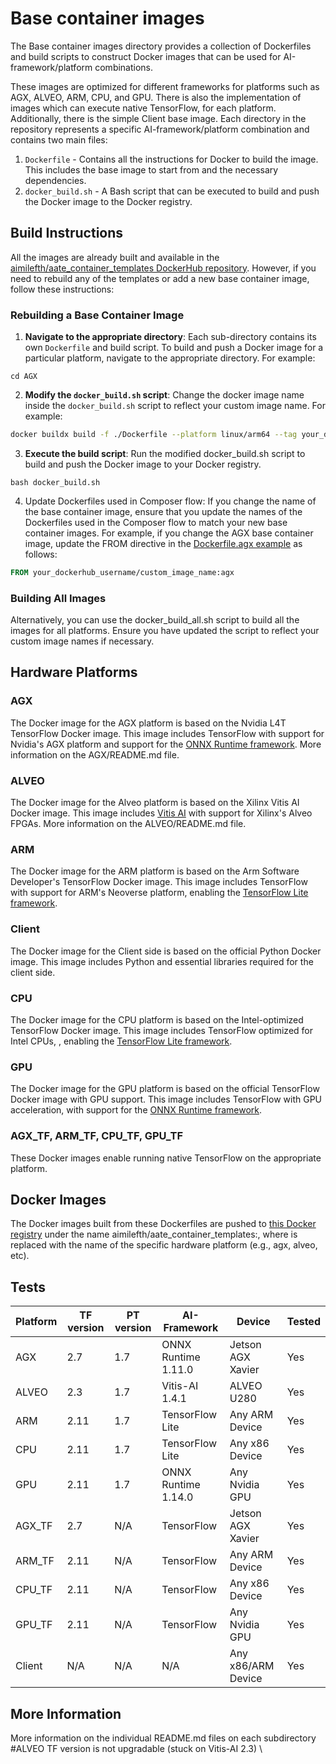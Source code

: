 # Base container images

The Base container images directory provides a collection of Dockerfiles and build scripts to construct Docker images that can be used for AI-framework/platform combinations.

These images are optimized for different frameworks for platforms such as AGX, ALVEO, ARM, CPU, and GPU. There is also the implementation of images which can execute native TensorFlow, for each platform. Additionally, there is the simple Client base image. Each directory in the repository represents a specific AI-framework/platform combination and contains two main files:

1) `Dockerfile` - Contains all the instructions for Docker to build the image. This includes the base image to start from and the necessary dependencies.
2) `docker_build.sh` - A Bash script that can be executed to build and push the Docker image to the Docker registry. 

## Build Instructions 

All the images are already built and available in the [aimilefth/aate_container_templates DockerHub repository](https://hub.docker.com/repository/docker/aimilefth/aate_container_templates/general). However, if you need to rebuild any of the templates or add a new base container image, follow these instructions:

### Rebuilding a Base Container Image

1. **Navigate to the appropriate directory**:
   Each sub-directory contains its own `Dockerfile` and build script. To build and push a Docker image for a particular platform, navigate to the appropriate directory. For example:

```shell
cd AGX
```

2. **Modify the `docker_build.sh` script**:
    Change the docker image name inside the `docker_build.sh` script to reflect your custom image name. For example:

```bash
docker buildx build -f ./Dockerfile --platform linux/arm64 --tag your_dockerhub_username/custom_image_name:agx --push .
```

3. **Execute the build script**:
    Run the modified docker_build.sh script to build and push the Docker image to your Docker registry.

```shell
bash docker_build.sh
```

4. Update Dockerfiles used in Composer flow:
    If you change the name of the base container image, ensure that you update the names of the Dockerfiles used in the Composer flow to match your new base container images. For example, if you change the AGX base container image, update the FROM directive in the [Dockerfile.agx example](src/Composer/AGX/Dockerfile.agx) as follows:

```dockerfile
FROM your_dockerhub_username/custom_image_name:agx
```

### Building All Images

Alternatively, you can use the docker_build_all.sh script to build all the images for all platforms. Ensure you have updated the script to reflect your custom image names if necessary.

## Hardware Platforms

### AGX

The Docker image for the AGX platform is based on the Nvidia L4T TensorFlow Docker image. This image includes TensorFlow with support for Nvidia's AGX platform and support for the [ONNX Runtime framework](https://onnxruntime.ai/). More information on the AGX/README.md file.

### ALVEO

The Docker image for the Alveo platform is based on the Xilinx Vitis AI Docker image. This image includes [Vitis AI](https://github.com/Xilinx/Vitis-AI/tree/1.4.1) with support for Xilinx's Alveo FPGAs. More information on the ALVEO/README.md file.

### ARM

The Docker image for the ARM platform is based on the Arm Software Developer's TensorFlow Docker image. This image includes TensorFlow with support for ARM's Neoverse platform, enabling the [TensorFlow Lite framework](https://www.tensorflow.org/lite).

### Client

The Docker image for the Client side is based on the official Python Docker image. This image includes Python and essential libraries required for the client side.

### CPU

The Docker image for the CPU platform is based on the Intel-optimized TensorFlow Docker image. This image includes TensorFlow optimized for Intel CPUs, , enabling the [TensorFlow Lite framework](https://www.tensorflow.org/lite).

### GPU

The Docker image for the GPU platform is based on the official TensorFlow Docker image with GPU support. This image includes TensorFlow with GPU acceleration, with support for the [ONNX Runtime framework](https://onnxruntime.ai/).


### AGX_TF, ARM_TF, CPU_TF, GPU_TF

These Docker images enable running native TensorFlow on the appropriate platform.

## Docker Images

The Docker images built from these Dockerfiles are pushed to [this Docker registry](https://hub.docker.com/r/aimilefth/aate_container_templates) under the name aimilefth/aate_container_templates:<platform>, where <platform> is replaced with the name of the specific hardware platform (e.g., agx, alveo, etc).


## Tests

| Platform    | TF version  | PT version  | AI-Framework        | Device             | Tested |
|-------------|-------------|-------------|---------------------|--------------------|--------|
| AGX         | 2.7         | 1.7         | ONNX Runtime 1.11.0 | Jetson AGX Xavier  | Yes    |
| ALVEO       | 2.3         | 1.7         | Vitis-AI 1.4.1      | ALVEO U280         | Yes    |
| ARM         | 2.11        | 1.7         | TensorFlow Lite     | Any ARM Device     | Yes    |
| CPU         | 2.11        | 1.7         | TensorFlow Lite     | Any x86 Device     | Yes    |
| GPU         | 2.11        | 1.7         | ONNX Runtime 1.14.0 | Any Nvidia GPU     | Yes    |
| AGX_TF      | 2.7         | N/A         | TensorFlow          | Jetson AGX Xavier  | Yes    |
| ARM_TF      | 2.11        | N/A         | TensorFlow          | Any ARM Device     | Yes    |
| CPU_TF      | 2.11        | N/A         | TensorFlow          | Any x86 Device     | Yes    |
| GPU_TF      | 2.11        | N/A         | TensorFlow          | Any Nvidia GPU     | Yes    |
| Client      | N/A         | N/A         | N/A                 | Any x86/ARM Device | Yes    |


## More Information

More information on the individual README.md files on each subdirectory
#ALVEO TF version is not upgradable (stuck on Vitis-AI 2.3) \